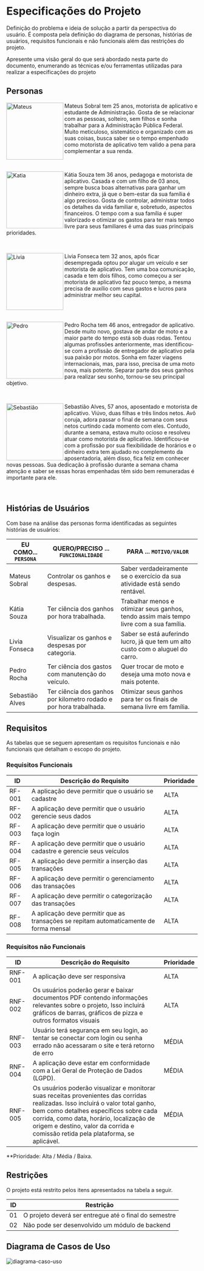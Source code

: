 # Especificações do Projeto

Definição do problema e ideia de solução a partir da perspectiva do usuário. É composta pela definição do  diagrama de personas, histórias de usuários, requisitos funcionais e não funcionais além das restrições do projeto.

Apresente uma visão geral do que será abordado nesta parte do documento, enumerando as técnicas e/ou ferramentas utilizadas para realizar a especificações do projeto

## Personas
<img align="left" height="150" width="150" src="https://github.com/ICEI-PUC-Minas-PMV-ADS/pmv-ads-2024-1-e2-proj-int-t5-managermoney/assets/144256546/202aa74f-133b-428b-9d78-8e9127a21e09" alt="Mateus"> Mateus Sobral tem 25 anos, motorista de aplicativo e estudante de Administração. Gosta de se relacionar com as pessoas, solteiro, sem filhos e sonha trabalhar para a Administração Pública Federal. Muito meticuloso, sistemático e organizado com as suas coisas, busca saber se o tempo empenhado como motorista de aplicativo tem valido a pena para complementar a sua renda.

<br> <!-- Adiciona espaço entre as imagens -->

<img align="left" height="150" width="150" src="https://github.com/ICEI-PUC-Minas-PMV-ADS/pmv-ads-2024-1-e2-proj-int-t5-managermoney/assets/144256546/c9e5f893-c80e-42c0-ba94-7a7b09df4892" alt="Katia"> Kátia Souza tem 36 anos, pedagoga e motorista de aplicativo. Casada e com um filho de 03 anos, sempre busca boas alternativas para ganhar um dinheiro extra, já que o bem-estar da sua família é algo precioso. Gosta de controlar, administrar todos os detalhes da vida familiar e, sobretudo, aspectos financeiros. O tempo com a sua família é super valorizado e otimizar os gastos para ter mais tempo livre para seus familiares é uma das suas principais prioridades.

<br> <!-- Adiciona espaço entre as imagens -->

<img align="left" height="150" width="150" src="https://github.com/ICEI-PUC-Minas-PMV-ADS/pmv-ads-2024-1-e2-proj-int-t5-managermoney/assets/144256546/0c75149d-ca62-46dd-9073-a1fea685f10a" alt="Livia"> Livia Fonseca tem 32 anos, após ficar desempregada optou por alugar um veículo e ser motorista de aplicativo. Tem uma boa comunicação, casada e tem dois filhos, como começou a ser motorista de aplicativo faz pouco tempo, a mesma precisa de auxílio com seus gastos e lucros para administrar melhor seu capital.

<br> <!-- Adiciona espaço entre as imagens -->
<br> <!-- Adiciona espaço entre as imagens -->

<img align="left" height="150" width="150" src="https://github.com/ICEI-PUC-Minas-PMV-ADS/pmv-ads-2024-1-e2-proj-int-t5-managermoney/assets/144256546/58c747a2-3e7a-4e27-a961-daea4b33eeb5" alt="Pedro"> Pedro Rocha tem 46 anos, entregador de aplicativo. Desde muito novo, gostava de andar de moto e a maior parte do tempo está sob duas rodas. Tentou algumas profissões anteriormente, mas identificou-se com a profissão de entregador de aplicativo pela sua paixão por motos. Sonha em fazer viagens internacionais, mas, para isso, precisa de uma moto nova, mais potente. Separar parte dos seus ganhos para realizar seu sonho, tornou-se seu principal objetivo.

<br> <!-- Adiciona espaço entre as imagens -->

<img align="left" height="150" width="150" src="https://github.com/ICEI-PUC-Minas-PMV-ADS/pmv-ads-2024-1-e2-proj-int-t5-managermoney/assets/144256546/0ac68105-2561-4747-9767-18562918d7e8" alt="Sebastião"> Sebastião Alves, 57 anos, aposentado e motorista de aplicativo. Viúvo, duas filhas e três lindos netos. Avô coruja, adora passar o final de semana com seus netos curtindo cada momento com eles. Contudo, durante a semana, estava muito ocioso e resolveu atuar como motorista de aplicativo. Identificou-se com a profissão por sua flexibilidade de horários e o dinheiro extra tem ajudado no complemento da aposentadoria, além disso, fica feliz em conhecer novas pessoas. Sua dedicação à profissão durante a semana chama atenção e saber se essas horas empenhadas têm sido bem remuneradas é importante para ele.

<br> <!-- Adiciona espaço entre as imagens -->

## Histórias de Usuários

Com base na análise das personas forma identificadas as seguintes histórias de usuários:

|EU COMO... `PERSONA`| QUERO/PRECISO ... `FUNCIONALIDADE` |PARA ... `MOTIVO/VALOR`                 |
|--------------------|------------------------------------|----------------------------------------|
|Mateus Sobral       | Controlar os ganhos e despesas.     | Saber verdadeiramente se o exercício da sua atividade está sendo rentável.|
|Kátia Souza         | Ter ciência dos ganhos por hora trabalhada.     | Trabalhar menos e otimizar seus ganhos, tendo assim mais tempo livre com a sua família.|
|Livia Fonseca  | Visualizar os ganhos e despesas por categoria.     | Saber se está auferindo lucro, já que tem um alto custo com o aluguel do carro.|
|Pedro Rocha    | Ter ciência dos gastos com manutenção do veículo.     | Quer trocar de moto e deseja uma moto nova e mais potente.|
|Sebastião Alves     | Ter ciência dos ganhos por kilometro rodado e por hora trabalhada.     | Otimizar seus ganhos para ter os finais de semana livre em família.|

## Requisitos

As tabelas que se seguem apresentam os requisitos funcionais e não funcionais que detalham o escopo do projeto.

### Requisitos Funcionais

|ID    | Descrição do Requisito  | Prioridade |
|------|-----------------------------------------|----|
|RF-001| A aplicação deve permitir que o usuário se cadastre | ALTA | 
|RF-002| A aplicação deve permitir que o usuário gerencie seus dados | ALTA |
|RF-003| A aplicação deve permitir que o usuário faça login | ALTA | 
|RF-004| A aplicação deve permitir que o usuário cadastre e gerencie seus veículos | ALTA |
|RF-005| A aplicação deve permitir a inserção das transações | ALTA |
|RF-006| A aplicação deve permitir o gerenciamento das transações | ALTA |
|RF-007| A aplicação deve permitir o categorização das transações | ALTA |
|RF-008| A aplicação deve permitir que as transações se repitam automaticamente de forma mensal | ALTA |

### Requisitos não Funcionais

|ID     | Descrição do Requisito  |Prioridade |
|-------|-------------------------|----|
|RNF-001| A aplicação deve ser responsiva | ALTA | 
|RNF-002| Os usuários poderão gerar e baixar documentos PDF contendo informações relevantes sobre o projeto, Isso incluirá gráficos de barras, gráficos de pizza e outros formatos visuais  | ALTA | 
|RNF-003| Usuário terá segurança em seu login, ao tentar se conectar com login ou senha errado não acessaram o site e terá retorno de erro | MÉDIA | 
|RNF-004| A aplicação deve estar em conformidade com a Lei Geral de Proteção de Dados (LGPD).| MÉDIA |
|RNF-005| Os usuários poderão visualizar e monitorar suas receitas provenientes das corridas realizadas. Isso incluirá o valor total ganho, bem como detalhes específicos sobre cada corrida, como data, horário, localização de origem e destino, valor da corrida e comissão retida pela plataforma, se aplicável.| MÉDIA |




**Prioridade: Alta / Média / Baixa. 

## Restrições

O projeto está restrito pelos itens apresentados na tabela a seguir.

|ID| Restrição                                             |
|--|-------------------------------------------------------|
|01| O projeto deverá ser entregue até o final do semestre |
|02| Não pode ser desenvolvido um módulo de backend        |


## Diagrama de Casos de Uso

![diagrama-caso-uso](https://github.com/ICEI-PUC-Minas-PMV-ADS/pmv-ads-2024-1-e2-proj-int-t5-managermoney/assets/146676562/8cd57e12-34e7-4edf-b671-b24c52738e21)

